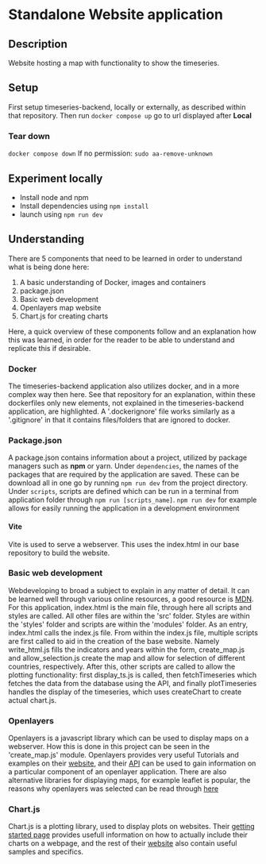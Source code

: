 # Standalone Website application
## Description
Website hosting a map with functionality to show the timeseries. 

## Setup 
First setup timeseries-backend, locally or externally, as described within that repository.
Then run `docker compose up`
go to url displayed after **Local**

### Tear down
`docker compose down`
If no permission: `sudo aa-remove-unknown`

## Experiment locally
- Install node and npm
- Install dependencies using `npm install`
- launch using `npm run dev`

## Understanding
There are 5 components that need to be learned in order to understand what is being done here:
1) A basic understanding of Docker, images and containers
2) package.json
3) Basic web development
4) Openlayers map website
5) Chart.js for creating charts

Here, a quick overview of these components follow and an explanation how this was learned, in order for the reader to be able to understand and replicate this if desirable.

### Docker
The timeseries-backend application also utilizes docker, and in a more complex way then here. See that repository for an explanation, within these dockerfiles only new elements, not explained in the timeseries-backend application, are highlighted. A '.dockerignore' file works similarly as a '.gitignore' in that it contains files/folders that are ignored to docker.

### Package.json
A package.json contains information about a project, utilized by package managers such as **npm** or yarn.
Under `dependencies`, the names of the packages that are required by the application are saved. These can be download all in one go by running `npm run dev` from the project directory. Under `scripts`, scripts are defined which can be run in a terminal from application folder through `npm run [scripts_name]`. `npm run dev` for example allows for easily running the application in a development environment

#### Vite
Vite is used to serve a webserver. This uses the index.html in our base repository to build the website. 

### Basic web development 
Webdeveloping to broad a subject to explain in any matter of detail. It can be learned well through various online resources, a good resource is [MDN](https://developer.mozilla.org/en-US/). For this application, index.html is the main file, through here all scripts and styles are called. All other files are within the 'src' folder. Styles are within the 'styles' folder and scripts are within the 'modules' folder. As an entry, index.html calls the index.js file. From within the index.js file, multiple scripts are first called to aid in the creation of the base website. Namely write_html.js fills the indicators and years within the form, create_map.js and allow_selection.js create the map and allow for selection of different countries, respectively. After this, other scripts are called to allow the plotting functionality: first display_ts.js is called, then fetchTimeseries which fetches the data from the database using the API, and finally plotTimeseries handles the display of the timeseries, which uses createChart to create actual chart.js.

### Openlayers
Openlayers is a javascript library which can be used to display maps on a webserver. How this is done in this project can be seen in the 'create_map.js' module. Openlayers provides very useful Tutorials and examples on their [website](https://openlayers.org), and their [API](https://openlayers.org/en/latest/examples/) can be used to gain information on a particular component of an openlayer application. There are also alternative libraries for displaying maps, for example leaflet is popular, the reasons why openlayers was selected can be read through [here](https://www.educba.com/openlayers-vs-leaflet/)

### Chart.js
Chart.js is a plotting library, used to display plots on websites. Their [getting started page](https://www.chartjs.org/docs/latest/getting-started/) provides usefull information on how to actually include their charts on a webpage, and the rest of their [website](https://www.chartjs.org/docs/latest/) also contain useful samples and specifics.